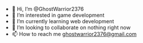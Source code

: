 - 👋 Hi, I’m @GhostWarrior2376
- 👀 I’m interested in game development
- 🌱 I’m currently learning web development
- 💞️ I’m looking to collaborate on nothing right now
- 📫 How to reach me ghostwarrior2376@gmail.com

<!---
GhostWarrior2376/GhostWarrior2376 is a ✨ special ✨ repository because its `README.md` (this file) appears on your GitHub profile.
You can click the Preview link to take a look at your changes.
--->
